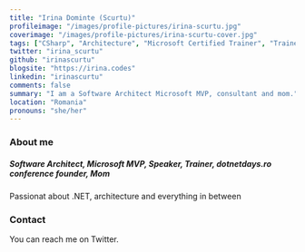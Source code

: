```yaml
---
title: "Irina Dominte (Scurtu)"
profileimage: "/images/profile-pictures/irina-scurtu.jpg"
coverimage: "/images/profile-pictures/irina-scurtu-cover.jpg"
tags: ["CSharp", "Architecture", "Microsoft Certified Trainer", "Trainer", "Consulting", "Microsoft MVP", "Speaking - in person", "Speaking - virtual","Azure", "Cloud", "JavaScript", "Web", "API Design", "Microservices", "REST"]
twitter: "irina_scurtu"
github: "irinascurtu"
blogsite: "https://irina.codes"
linkedin: "irinascurtu"
comments: false
summary: "I am a Software Architect Microsoft MVP, consultant and mom."
location: "Romania"
pronouns: "she/her"
---
```



### About me
##### Software Architect, Microsoft MVP,  Speaker, Trainer, dotnetdays.ro conference founder, Mom

Passionat about .NET, architecture and everything in between

### Contact

You can reach me on Twitter.
